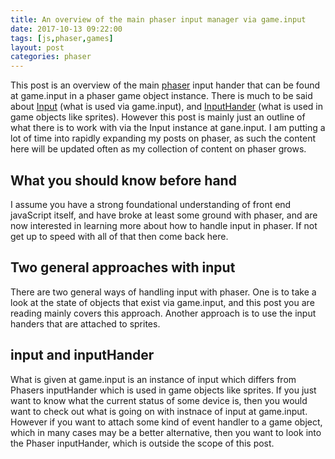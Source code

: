 ```yaml
---
title: An overview of the main phaser input manager via game.input
date: 2017-10-13 09:22:00
tags: [js,phaser,games]
layout: post
categories: phaser
---
```


This post is an overview of the main [phaser](http://phaser.io/) input hander that can be found at game.input in a phaser game object instance. There is much to be said about [Input](http://phaser.io/docs/2.6.2/Phaser.Input.html) (what is used via game.input), and [InputHander](http://phaser.io/docs/2.6.2/Phaser.InputHandler.html) (what is used in game objects like sprites). However this post is mainly just an outline of what there is to work with via the Input instance at gane.input. I am putting a lot of time into rapidly expanding my posts on phaser, as such the content here will be updated often as my collection of content on phaser grows.

<!-- more -->

## What you should know before hand

I assume you have a strong foundational understanding of front end javaScript itself, and have broke at least some ground with phaser, and are now interested in learning more about how to handle input in phaser. If not get up to speed with all of that then come back here.

## Two general approaches with input

There are two general ways of handling input with phaser. One is to take a look at the state of objects that exist via game.input, and this post you are reading mainly covers this approach. Another approach is to use the input handers that are attached to sprites.

## input and inputHander

What is given at game.input is an instance of input which differs from Phasers inputHander which is used in game objects like sprites. If you just want to know what the current status of some device is, then you would want to check out what is going on with instnace of input at game.input. However if you want to attach some kind of event handler to a game object, which in many cases may be a better alternative, then you want to look into the Phaser inputHander, which is outside the scope of this post.


